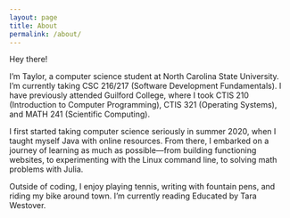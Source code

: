 ```yaml
---
layout: page
title: About
permalink: /about/
---
```


Hey there!

I’m Taylor, a computer science student at North Carolina State University. I’m currently taking CSC 216/217 (Software Development Fundamentals). I have previously attended Guilford College, where I took CTIS 210 (Introduction to Computer Programming), CTIS 321 (Operating Systems), and MATH 241 (Scientific Computing).

I first started taking computer science seriously in summer 2020, when I taught myself Java with online resources. From there, I embarked on a journey of learning as much as possible—from building functioning websites, to experimenting with the Linux command line, to solving math problems with Julia.

Outside of coding, I enjoy playing tennis, writing with fountain pens, and riding my bike around town. I’m currently reading Educated by Tara Westover.